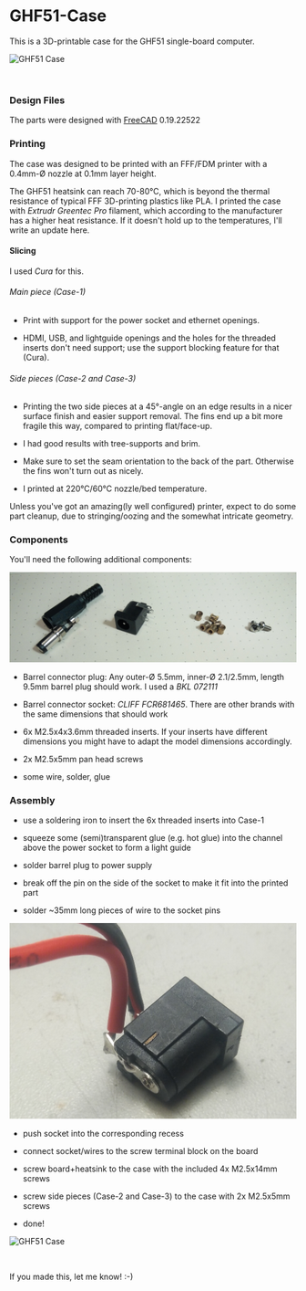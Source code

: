 # GHF51-Case

This is a 3D-printable case for the GHF51 single-board computer.

![GHF51 Case](images/assembled-back.png)

&nbsp;

### Design Files

The parts were designed with [FreeCAD](https://freecadweb.org) 0.19.22522

### Printing

The case was designed to be printed with an FFF/FDM printer with a 0.4mm-Ø nozzle at 0.1mm layer height.

The GHF51 heatsink can reach 70-80°C, which is beyond the thermal resistance of typical FFF 3D-printing plastics like PLA. I printed the case with _Extrudr Greentec Pro_ filament, which according to the manufacturer has a higher heat resistance. If it doesn't hold up to the temperatures, I'll write an update here.

#### Slicing

I used _Cura_ for this.

###### Main piece (Case-1)

* Print with support for the power socket and ethernet openings.

* HDMI, USB, and lightguide openings and the holes for the threaded inserts don't need support; use the support blocking feature for that (Cura).

###### Side pieces (Case-2 and Case-3)

* Printing the two side pieces at a 45°-angle on an edge results in a nicer surface finish and easier support removal. The fins end up a bit more fragile this way, compared to printing flat/face-up.

* I had good results with tree-supports and brim.

* Make sure to set the seam orientation to the back of the part. Otherwise the fins won't turn out as nicely.

* I printed at 220°C/60°C nozzle/bed temperature.

Unless you've got an amazing(ly well configured) printer, expect to do some part cleanup, due to stringing/oozing and the somewhat intricate geometry.

### Components

You'll need the following additional components:

![Components](images/components.png)

* Barrel connector plug: Any outer-Ø 5.5mm, inner-Ø 2.1/2.5mm, length 9.5mm barrel plug should work.  I used a _BKL 072111_

* Barrel connector socket: _CLIFF FCR681465_.  There are other brands with the same dimensions that should work

* 6x  M2.5x4x3.6mm threaded inserts.  If your inserts have different dimensions you might have to adapt the model dimensions accordingly.

* 2x  M2.5x5mm pan head screws

* some wire, solder, glue

### Assembly

* use a soldering iron to insert the 6x threaded inserts into Case-1

* squeeze some (semi)transparent glue (e.g. hot glue) into the channel above the power socket to form a light guide

* solder barrel plug to power supply

* break off the pin on the side of the socket to make it fit into the printed part

* solder ~35mm long pieces of wire to the socket pins

![Barrel plug socket](images/socket.png)

* push socket into the corresponding recess

* connect socket/wires to the screw terminal block on the board

* screw board+heatsink to the case with the included 4x M2.5x14mm screws

* screw side pieces (Case-2 and Case-3) to the case with 2x M2.5x5mm screws

* done!

![GHF51 Case](images/assembled-front.png)

&nbsp;

If you made this, let me know! :-)
